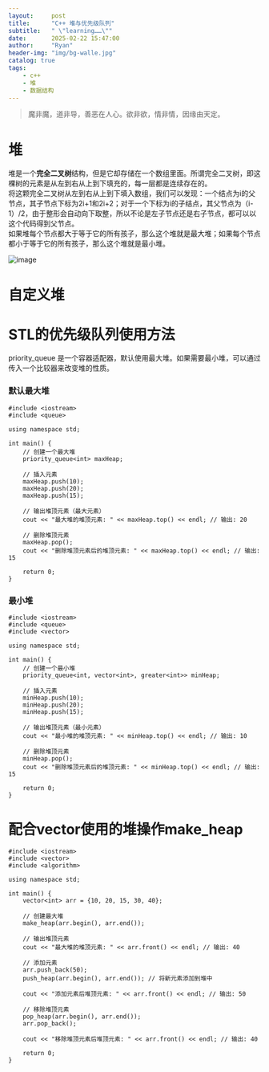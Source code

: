 ```yaml
---
layout:     post
title:      "C++ 堆与优先级队列"
subtitle:   " \"learning……\""
date:       2025-02-22 15:47:00
author:     "Ryan"
header-img: "img/bg-walle.jpg"
catalog: true
tags:
    - c++
    - 堆
    - 数据结构
---
```


> 魔非魔，道非导，善恶在人心。欲非欲，情非情，因缘由天定。

# 堆  
堆是一个**完全二叉树**结构，但是它却存储在一个数组里面。所谓完全二叉树，即这棵树的元素是从左到右从上到下填充的，每一层都是连续存在的。  
将这颗完全二叉树从左到右从上到下填入数组，我们可以发现：一个结点为i的父节点，其子节点下标为2i+1和2i+2；对于一个下标为i的子结点，其父节点为（i-1）/2，由于整形会自动向下取整，所以不论是左子节点还是右子节点，都可以以这个代码得到父节点。  
如果堆每个节点都大于等于它的所有孩子，那么这个堆就是最大堆；如果每个节点都小于等于它的所有孩子，那么这个堆就是最小堆。  

![image](https://github.com/user-attachments/assets/ae1fc246-b29b-4442-906e-354762c47371)  


# 自定义堆  


# STL的优先级队列使用方法  
priority_queue 是一个容器适配器，默认使用最大堆。如果需要最小堆，可以通过传入一个比较器来改变堆的性质。  
### 默认最大堆  
````
#include <iostream>
#include <queue>

using namespace std;

int main() {
    // 创建一个最大堆
    priority_queue<int> maxHeap;

    // 插入元素
    maxHeap.push(10);
    maxHeap.push(20);
    maxHeap.push(15);

    // 输出堆顶元素（最大元素）
    cout << "最大堆的堆顶元素: " << maxHeap.top() << endl; // 输出: 20

    // 删除堆顶元素
    maxHeap.pop();
    cout << "删除堆顶元素后的堆顶元素: " << maxHeap.top() << endl; // 输出: 15

    return 0;
}

````

### 最小堆  
````
#include <iostream>
#include <queue>
#include <vector>

using namespace std;

int main() {
    // 创建一个最小堆
    priority_queue<int, vector<int>, greater<int>> minHeap;

    // 插入元素
    minHeap.push(10);
    minHeap.push(20);
    minHeap.push(15);

    // 输出堆顶元素（最小元素）
    cout << "最小堆的堆顶元素: " << minHeap.top() << endl; // 输出: 10

    // 删除堆顶元素
    minHeap.pop();
    cout << "删除堆顶元素后的堆顶元素: " << minHeap.top() << endl; // 输出: 15

    return 0;
}

````

# 配合vector使用的堆操作make_heap  
````
#include <iostream>
#include <vector>
#include <algorithm>

using namespace std;

int main() {
    vector<int> arr = {10, 20, 15, 30, 40};

    // 创建最大堆
    make_heap(arr.begin(), arr.end());

    // 输出堆顶元素
    cout << "最大堆的堆顶元素: " << arr.front() << endl; // 输出: 40

    // 添加元素
    arr.push_back(50);
    push_heap(arr.begin(), arr.end()); // 将新元素添加到堆中

    cout << "添加元素后堆顶元素: " << arr.front() << endl; // 输出: 50

    // 移除堆顶元素
    pop_heap(arr.begin(), arr.end());
    arr.pop_back();

    cout << "移除堆顶元素后堆顶元素: " << arr.front() << endl; // 输出: 40

    return 0;
}

````



